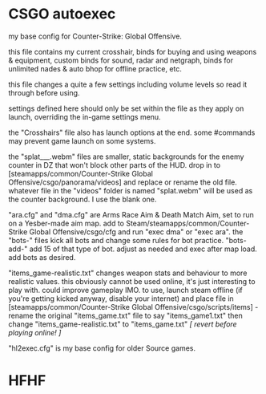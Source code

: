 # CSGO autoexec
my base config for Counter-Strike: Global Offensive. 


this file contains my current crosshair, binds for buying and using weapons & equipment, custom binds for sound, radar and netgraph, binds for unlimited nades & auto bhop for offline practice, etc.

this file changes a quite a few settings including volume levels so read it through before using.

settings defined here should only be set within the file as they apply on launch, overriding the in-game settings menu.

the "Crosshairs" file also has launch options at the end. some #commands may prevent game launch on some systems.

the "splat___.webm" files are smaller, static backgrounds for the enemy counter in DZ that won't block other parts of the HUD.
drop in to [steamapps/common/Counter-Strike Global Offensive/csgo/panorama/videos] and replace or rename the old file.
whatever file in the "videos" folder is named "splat.webm" will be used as the counter background. I use the blank one.


"ara.cfg" and "dma.cfg" are Arms Race Aim & Death Match Aim, set to run on a Yesber-made aim map.
add to Steam/steamapps/common/Counter-Strike Global Offensive/csgo/cfg and run "exec dma" or "exec ara".
the "bots-<gun>" files kick all bots and change some rules for bot practice. "bots-add-" add 15 of that type of bot.
adjust as needed and exec after map load. add bots as desired.


"items_game-realistic.txt" changes weapon stats and behaviour to more realistic values. this obviously cannot be used online, it's just interesting to play with. could improve gameplay IMO.
to use, launch steam offline (if you're getting kicked anyway, disable your internet) and place file in [steamapps/common/Counter-Strike Global Offensive/csgo/scripts/items] - rename the original "items_game.txt" file to say "items_game1.txt" then change "items_game-realistic.txt" to "items_game.txt" 
*[ revert before playing online! ]*


"hl2exec.cfg" is my base config for older Source games.


# HFHF

